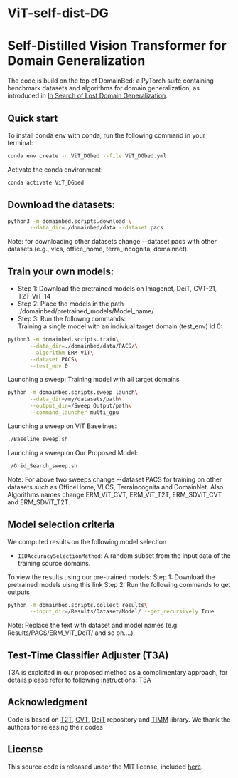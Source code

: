 # ViT-self-dist-DG
# Self-Distilled Vision Transformer for Domain Generalization

The code is build on the top of DomainBed: a PyTorch suite containing benchmark datasets and algorithms for domain generalization, as introduced in [In Search of Lost Domain Generalization](https://arxiv.org/abs/2007.01434).


## Quick start
To install conda env with conda, run the following command in your terminal:
```sh
conda env create -n ViT_DGbed --file ViT_DGbed.yml
```
Activate the conda environment:
```sh
conda activate ViT_DGbed
```
## Download the datasets:

```sh
python3 -m domainbed.scripts.download \
       --data_dir=./domainbed/data --dataset pacs
```
Note: for downloading other datasets change --dataset pacs with other datasets (e.g., vlcs, office_home, terra_incognita, domainnet).

## Train your own models:
- Step 1: Download the pretrained models on Imagenet, DeiT, CVT-21, T2T-ViT-14
- Step 2: Place the models in the path ./domainbed/pretrained_models/Model_name/
- Step 3: Run the followng commands:  
Training a single model with an indiviual target domain (test_env) id 0:

```sh
python3 -m domainbed.scripts.train\
       --data_dir=./domainbed/data/PACS/\
       --algorithm ERM-ViT\
       --dataset PACS\
       --test_env 0
```

Launching a sweep: Training model with all target domains

```sh
python -m domainbed.scripts.sweep launch\
       --data_dir=/my/datasets/path\
       --output_dir=/Sweep Output/path\
       --command_launcher multi_gpu
```
Launching a sweep on ViT Baselines:

```sh
./Baseline_sweep.sh
```
Launching a sweep on Our Proposed Model:

```sh
./Grid_Search_sweep.sh
```
Note: For above two sweeps change --dataset PACS for training on other datasets such as OfficeHome, VLCS, TerraIncognita and DomainNet. Also Algorithms names change ERM_ViT_CVT, ERM_ViT_T2T, ERM_SDViT_CVT and ERM_SDViT_T2T. 

## Model selection criteria
We computed results on the following model selection
* `IIDAccuracySelectionMethod`: A random subset from the input data of the training source domains.

To view the results using our pre-trained models:
Step 1: Download the pretrained models uisng this link
Step 2: Run the following commands to get outputs
````sh
python -m domainbed.scripts.collect_results\
       --input_dir=/Results/Dataset/Model/ --get_recursively True
````
Note: Replace the text with dataset and model names (e.g: Results/PACS/ERM_ViT_DeiT/ and so on....)
## Test-Time Classifier Adjuster (T3A)
T3A is exploited in our proposed method as a complimentary approach, for details please refer to following instructions:
[T3A](https://github.com/matsuolab/T3A)

## Acknowledgment
Code is based on [T2T](https://github.com/yitu-opensource/T2T-ViT), [CVT](https://github.com/microsoft/CvT), [DeiT](https://github.com/facebookresearch/deit) repository and [TIMM](https://github.com/rwightman/pytorch-image-models) library. We thank the authors for releasing their codes

## License

This source code is released under the MIT license, included [here](LICENSE).
